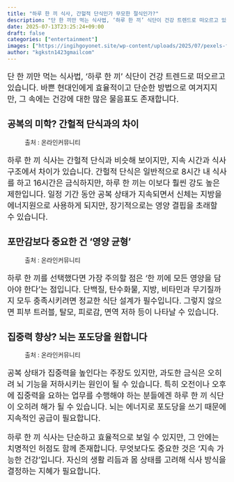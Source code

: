 ```yaml
---
title: "하루 한 끼 식사, 간헐적 단식인가 무모한 절식인가?"
description: "단 한 끼만 먹는 식사법, ‘하루 한 끼’ 식단이 건강 트렌드로 떠오르고 있습니다. 바쁜 현대인에게 효율적이고 단순한 방법으로 여겨지지만, 그 속에는 건강에 대한 많은 물음표도 존재합니다."
date: 2025-07-13T23:25:24+09:00
draft: false
categories: ["entertainment"]
images: ["https://ingihgoyonet.site/wp-content/uploads/2025/07/pexels-foodie-factor-162291-566566-1024x683.jpg", "https://ingihgoyonet.site/wp-content/uploads/2025/07/pexels-catscoming-406152-1024x623.jpg", "https://ingihgoyonet.site/wp-content/uploads/2025/07/pexels-pixabay-361184-1024x683.jpg"]
author: "kgkstn1423gmailcom"
---
```


<p style="font-size:18px">단 한 끼만 먹는 식사법, ‘하루 한 끼’ 식단이 건강 트렌드로 떠오르고 있습니다. 바쁜 현대인에게 효율적이고 단순한 방법으로 여겨지지만, 그 속에는 건강에 대한 많은 물음표도 존재합니다.</p> <h2 >공복의 미학? 간헐적 단식과의 차이</h2> <figure ><img src="https://ingihgoyonet.site/wp-content/uploads/2025/07/pexels-foodie-factor-162291-566566-1024x683.jpg" alt="" style="aspect-ratio:16/9;object-fit:cover"/><figcaption >출처 : 온라인커뮤니티</figcaption></figure> <p style="font-size:18px">하루 한 끼 식사는 간헐적 단식과 비슷해 보이지만, 지속 시간과 식사 구조에서 차이가 있습니다. 간헐적 단식은 일반적으로 8시간 내 식사를 하고 16시간은 금식하지만, 하루 한 끼는 이보다 훨씬 강도 높은 제한입니다. 일정 기간 동안 공복 상태가 지속되면서 신체는 지방을 에너지원으로 사용하게 되지만, 장기적으로는 영양 결핍을 초래할 수 있습니다.</p> <h2 >포만감보다 중요한 건 ‘영양 균형’</h2> <figure ><img src="https://ingihgoyonet.site/wp-content/uploads/2025/07/pexels-catscoming-406152-1024x623.jpg" alt="" style="aspect-ratio:16/9;object-fit:cover"/><figcaption >출처 : 온라인커뮤니티</figcaption></figure> <p style="font-size:18px">하루 한 끼를 선택했다면 가장 주의할 점은 ‘한 끼에 모든 영양을 담아야 한다’는 점입니다. 단백질, 탄수화물, 지방, 비타민과 무기질까지 모두 충족시키려면 정교한 식단 설계가 필수입니다. 그렇지 않으면 피부 트러블, 탈모, 피로감, 면역 저하 등이 나타날 수 있습니다.</p> <h2 >집중력 향상? 뇌는 포도당을 원합니다</h2> <figure ><img src="https://ingihgoyonet.site/wp-content/uploads/2025/07/pexels-pixabay-361184-1024x683.jpg" alt="" style="aspect-ratio:16/9;object-fit:cover"/><figcaption >출처 : 온라인커뮤니티</figcaption></figure> <p style="font-size:18px">공복 상태가 집중력을 높인다는 주장도 있지만, 과도한 금식은 오히려 뇌 기능을 저하시키는 원인이 될 수 있습니다. 특히 오전이나 오후에 집중력을 요하는 업무를 수행해야 하는 분들에겐 하루 한 끼 식단이 오히려 해가 될 수 있습니다. 뇌는 에너지로 포도당을 쓰기 때문에 지속적인 공급이 필요합니다.</p> <p style="font-size:18px">하루 한 끼 식사는 단순하고 효율적으로 보일 수 있지만, 그 안에는 치명적인 허점도 함께 존재합니다. 무엇보다도 중요한 것은 ‘지속 가능한 건강’입니다. 자신의 생활 리듬과 몸 상태를 고려해 식사 방식을 결정하는 지혜가 필요합니다.</p>
